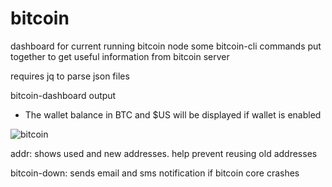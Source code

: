 # bitcoin
dashboard for current running bitcoin node
some bitcoin-cli commands put together to get useful information from bitcoin server

requires jq to parse json files

bitcoin-dashboard output
  - The wallet balance in BTC and $US will be displayed if wallet is enabled
    
![bitcoin](https://github.com/user-attachments/assets/8d4be032-8c96-4302-aa64-bf49bf65163f)


addr: shows used and new addresses.  help prevent reusing old addresses

bitcoin-down: sends email and sms notification if bitcoin core crashes
